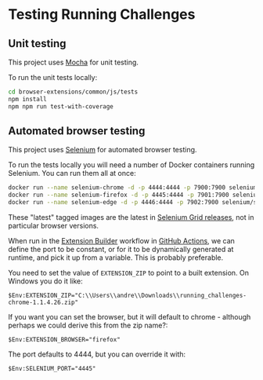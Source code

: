 # Testing Running Challenges

## Unit testing

This project uses [Mocha] for unit testing.

To run the unit tests locally:

```sh
cd browser-extensions/common/js/tests
npm install
npm npm run test-with-coverage
```

## Automated browser testing

This project uses [Selenium] for automated browser testing.

To run the tests locally you will need a number of Docker containers running Selenium. You can run them all at once:

```sh
docker run --name selenium-chrome -d -p 4444:4444 -p 7900:7900 selenium/standalone-chrome
docker run --name selenium-firefox -d -p 4445:4444 -p 7901:7900 selenium/standalone-firefox
docker run --name selenium-edge -d -p 4446:4444 -p 7902:7900 selenium/standalone-edge
```

These "latest" tagged images are the latest in [Selenium Grid releases], not in particular browser versions.

When run in the [Extension Builder] workflow in [GitHub Actions], we can define the port to be constant, or for it to be dynamically
generated at runtime, and pick it up from a variable. This is probably preferable.

You need to set the value of `EXTENSION_ZIP` to point to a built extension. On Windows you do it like:

```dos
$Env:EXTENSION_ZIP="C:\\Users\\andre\\Downloads\\running_challenges-chrome-1.1.4.26.zip"
```

If you want you can set the browser, but it will default to chrome - although perhaps we could derive this from the zip name?:

```dos
$Env:EXTENSION_BROWSER="firefox"
```

The port defaults to 4444, but you can override it with:

```dos
$Env:SELENIUM_PORT="4445"
```

<!-- Links for this document -->
[Extension Builder]: https://github.com/fraz3alpha/running-challenges/actions/workflows/build-extension.yml
[GitHub Actions]: https://github.com/actions
[Mocha]: https://mochajs.org
[Selenium Grid releases]: https://github.com/SeleniumHQ/docker-selenium/releases
[Selenium]: https://www.selenium.dev
